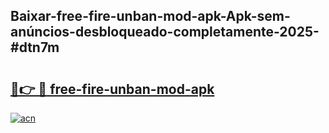 ## Baixar-free-fire-unban-mod-apk-Apk-sem-anúncios-desbloqueado-completamente-2025-#dtn7m

# <h2><a href="https://ainizakaria.my?title=free-fire-unban-mod-apk&ref=20M">🔗👉 🔴 free-fire-unban-mod-apk</a></h2>

[![acn](https://github.com/user-attachments/assets/0f9c940e-d8b0-45ae-aac7-cd30a18b3e1c)](https://ainizakaria.my?title=free-fire-unban-mod-apk&ref=20M)

